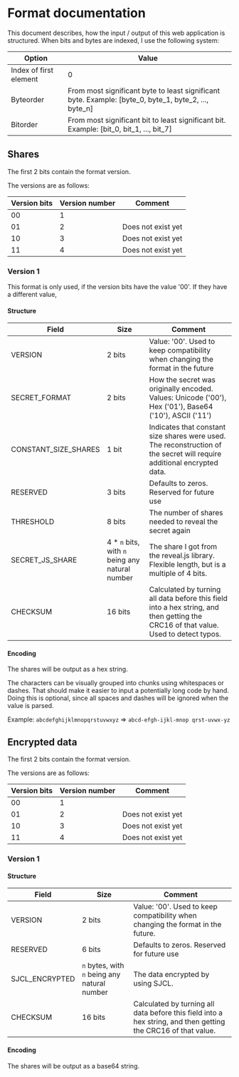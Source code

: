 # Format documentation
This document describes, how the input / output of this web application is structured.
When bits and bytes are indexed, I use the following system:

Option | Value
---|---
Index of first element | 0
Byteorder | From most significant byte to least significant byte. Example: [byte_0, byte_1, byte_2, ..., byte_n]
Bitorder | From most significant bit to least significant bit. Example: [bit_0, bit_1, ..., bit_7]


## Shares
The first 2 bits contain the format version.

The versions are as follows:

Version bits | Version number | Comment
---|---|---
00 | 1 | 
01 | 2 | Does not exist yet
10 | 3 | Does not exist yet
11 | 4 | Does not exist yet

### Version 1
This format is only used, if the version bits have the value '00'. If they have a different value, 

#### Structure
Field | Size | Comment
---|---|---
VERSION | 2 bits | Value: '00'. Used to keep compatibility when changing the format in the future
SECRET_FORMAT | 2 bits | How the secret was originally encoded. Values: Unicode ('00'), Hex ('01'), Base64 ('10'), ASCII ('11')
CONSTANT_SIZE_SHARES | 1 bit | Indicates that constant size shares were used. The reconstruction of the secret will require additional encrypted data.
RESERVED | 3 bits | Defaults to zeros. Reserved for future use
THRESHOLD | 8 bits | The number of shares needed to reveal the secret again
SECRET_JS_SHARE | 4 * `n` bits, with `n` being any natural number | The share I got from the reveal.js library. Flexible length, but is a multiple of 4 bits.
CHECKSUM | 16 bits | Calculated by turning all data before this field into a hex string, and then getting the CRC16 of that value. Used to detect typos.

#### Encoding
The shares will be output as a hex string.

The characters can be visually grouped into chunks using whitespaces or dashes.
That should make it easier to input a potentially long code by hand.
Doing this is optional, since all spaces and dashes will be ignored when the value is parsed.

Example:
`abcdefghijklmnopqrstuvwxyz` => `abcd-efgh-ijkl-mnop qrst-uvwx-yz`


## Encrypted data
The first 2 bits contain the format version.

The versions are as follows:

Version bits | Version number | Comment
---|---|---
00 | 1 | 
01 | 2 | Does not exist yet
10 | 3 | Does not exist yet
11 | 4 | Does not exist yet

### Version 1

#### Structure
Field | Size | Comment
---|---|---
VERSION | 2 bits | Value: '00'. Used to keep compatibility when changing the format in the future.
RESERVED | 6 bits | Defaults to zeros. Reserved for future use
SJCL_ENCRYPTED | `n` bytes, with `n` being any natural number | The data encrypted by using SJCL.
CHECKSUM | 16 bits | Calculated by turning all data before this field into a hex string, and then getting the CRC16 of that value.

#### Encoding
The shares will be output as a base64 string.

